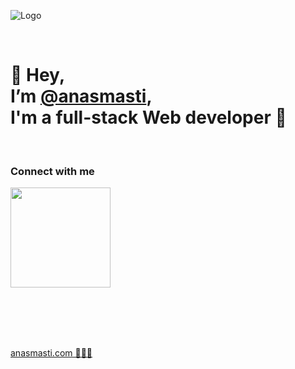 ![Logo](https://anasmasti.com/assets/images/logo/logo.webp)

<br />

# 👋 Hey, <br /> I’m [@anasmasti][website], <br /> I'm a full-stack Web developer 🚀

<br />

### Connect with me
[<img src='https://anasmasti.com/assets/images/contact/online.svg' width='160rem'/>][contact-me]

<br /><br /><br /><br />

[anasmasti.com 👨🏻‍💻][website]



[website]: <https://anasmasti.com>
[contact-me]: <https://anasmasti.com/contact>
